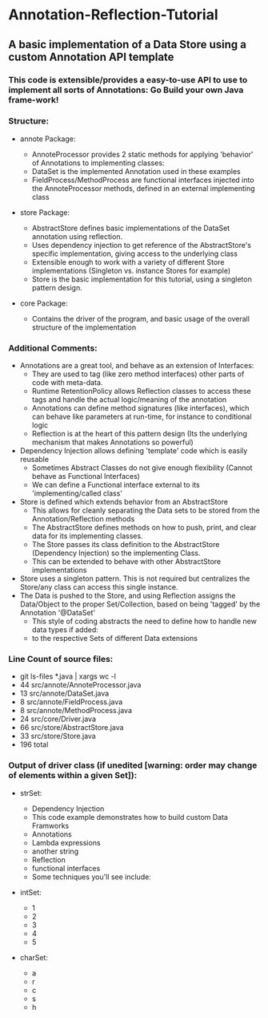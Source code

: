 # Annotation-Reflection-Tutorial
## A basic implementation of a Data Store using a custom Annotation API template

### This code is extensible/provides a easy-to-use API to use to implement all sorts of Annotations: Go Build your own Java frame-work!

### Structure:
* annote Package:
  * AnnoteProcessor provides 2 static methods for applying 'behavior' of Annotations to implementing classes:
  * DataSet is the implemented Annotation used in these examples
  * FieldProcess/MethodProcess are functional interfaces injected into the AnnoteProcessor methods, defined in an external implementing class
 
* store Package:
  * AbstractStore defines basic implementations of the DataSet annotation using reflection.
  * Uses dependency injection to get reference of the AbstractStore's specific implementation, giving access to the underlying class
  * Extensible enough to work with a variety of different Store implementations (Singleton vs. instance Stores for example)
  * Store is the basic implementation for this tutorial, using a singleton pattern design.

* core Package:
  * Contains the driver of the program, and basic usage of the overall structure of the implementation

### Additional Comments:
* Annotations are a great tool, and behave as an extension of Interfaces:
  * They are used to tag (like zero method interfaces) other parts of code with meta-data.
  * Runtime RetentionPolicy allows Reflection classes to access these tags and handle the actual logic/meaning of the annotation
  * Annotations can define method signatures (like interfaces), which can behave like parameters at run-time, for instance to conditional logic
  * Reflection is at the heart of this pattern design (Its the underlying mechanism that makes Annotations so powerful)
* Dependency Injection allows defining 'template' code which is easily reusable
  * Sometimes Abstract Classes do not give enough flexibility (Cannot behave as Functional Interfaces)
  * We can define a Functional interface external to its 'implementing/called class'
* Store is defined which extends behavior from an AbstractStore
  * This allows for cleanly separating the Data sets to be stored from the Annotation/Reflection methods
  * The AbstractStore defines methods on how to push, print, and clear data for its implementing classes.
  * The Store passes its class definition to the AbstractStore (Dependency Injection) so the implementing Class.
  * This can be extended to behave with other AbstractStore implementations
* Store uses a singleton pattern. This is not required but centralizes the Store/any class can access this single instance.
* The Data is pushed to the Store, and using Reflection assigns the Data/Object to the proper Set/Collection, based on being 'tagged' by the Annotation '@DataSet'
  * This style of coding abstracts the need to define how to handle new data types if added:
  * to the respective Sets of different Data extensions


### Line Count of source files:
  * git ls-files *.java | xargs wc -l
  * 44 src/annote/AnnoteProcessor.java
  * 13 src/annote/DataSet.java
  * 8 src/annote/FieldProcess.java
  * 8 src/annote/MethodProcess.java
  * 24 src/core/Driver.java
  * 66 src/store/AbstractStore.java
  * 33 src/store/Store.java
  * 196 total

### Output of driver class (if unedited [warning: order may change of elements within a given Set]):

* strSet:
  * Dependency Injection
  * This code example demonstrates how to build custom Data Framworks
  * Annotations
  * Lambda expressions
  * another string
  * Reflection
  * functional interfaces
  * Some techniques you'll see include:

* intSet:
   * 1
   * 2
   * 3
   * 4
   * 5

* charSet:
  * a
  * r
  * c
  * s
  * h



